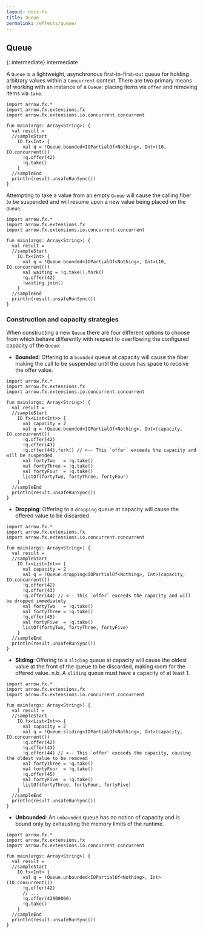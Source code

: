```yaml
---
layout: docs-fx
title: Queue
permalink: /effects/queue/
---
```


## Queue

{:.intermediate}
intermediate

A `Queue` is a lightweight, asynchronous first-in-first-out queue for holding arbitrary values within a `Concurrent`
context. There are two primary means of working with an instance of a `Queue`: placing items via `offer` and removing
items via `take`.

```kotlin:ank:playground
import arrow.fx.*
import arrow.fx.extensions.fx
import arrow.fx.extensions.io.concurrent.concurrent

fun main(args: Array<String>) {
  val result =
  //sampleStart
    IO.fx<Int> {
      val q = !Queue.bounded<IOPartialOf<Nothing>, Int>(10, IO.concurrent())
      !q.offer(42)
      !q.take()
    }
  //sampleEnd
  println(result.unsafeRunSync())
}
```

Attempting to take a value from an empty `Queue` will cause the calling fiber to be suspended and will resume upon a new
value being placed on the `Queue`.

```kotlin:ank:playground
import arrow.fx.*
import arrow.fx.extensions.fx
import arrow.fx.extensions.io.concurrent.concurrent

fun main(args: Array<String>) {
  val result =
  //sampleStart
    IO.fx<Int> {
      val q = !Queue.bounded<IOPartialOf<Nothing>, Int>(10, IO.concurrent())
      val waiting = !q.take().fork()
      !q.offer(42)
      !waiting.join()
    }
  //sampleEnd
  println(result.unsafeRunSync())
}
```

### Construction and capacity strategies

When constructing a new `Queue` there are four different options to choose from which behave differently with respect to
overflowing the configured capacity of the `Queue`:

 * **Bounded**: Offering to a `bounded` queue at capacity will cause the fiber making the call to be suspended until the
 queue has space to receive the offer value.

```kotlin:ank:playground
import arrow.fx.*
import arrow.fx.extensions.fx
import arrow.fx.extensions.io.concurrent.concurrent

fun main(args: Array<String>) {
  val result =
  //sampleStart
    IO.fx<List<Int>> {
      val capacity = 2
      val q = !Queue.bounded<IOPartialOf<Nothing>, Int>(capacity, IO.concurrent())
      !q.offer(42)
      !q.offer(43)
      !q.offer(44).fork() // <-- This `offer` exceeds the capacity and will be suspended
      val fortyTwo   = !q.take()
      val fortyThree = !q.take()
      val fortyFour  = !q.take()
      listOf(fortyTwo, fortyThree, fortyFour)
    }
  //sampleEnd
  println(result.unsafeRunSync())
}
```

 * **Dropping**: Offering to a `dropping` queue at capacity will cause the offered value to be discarded.

```kotlin:ank:playground
import arrow.fx.*
import arrow.fx.extensions.fx
import arrow.fx.extensions.io.concurrent.concurrent

fun main(args: Array<String>) {
  val result =
  //sampleStart
    IO.fx<List<Int>> {
      val capacity = 2
      val q = !Queue.dropping<IOPartialOf<Nothing>, Int>(capacity, IO.concurrent())
      !q.offer(42)
      !q.offer(43)
      !q.offer(44) // <-- This `offer` exceeds the capacity and will be dropped immediately
      val fortyTwo   = !q.take()
      val fortyThree = !q.take()
      !q.offer(45)
      val fortyFive  = !q.take()
      listOf(fortyTwo, fortyThree, fortyFive)
    }
  //sampleEnd
  println(result.unsafeRunSync())
}
```

 * **Sliding**: Offering to a `sliding` queue at capacity will cause the oldest value at the front of the queue to be
discarded, making room for the offered value. n.b. A `sliding` queue must have a capacity of at least 1.

```kotlin:ank:playground
import arrow.fx.*
import arrow.fx.extensions.fx
import arrow.fx.extensions.io.concurrent.concurrent

fun main(args: Array<String>) {
  val result =
  //sampleStart
    IO.fx<List<Int>> {
      val capacity = 2
      val q = !Queue.sliding<IOPartialOf<Nothing>, Int>(capacity, IO.concurrent())
      !q.offer(42)
      !q.offer(43)
      !q.offer(44) // <-- This `offer` exceeds the capacity, causing the oldest value to be removed
      val fortyThree = !q.take()
      val fortyFour  = !q.take()
      !q.offer(45)
      val fortyFive  = !q.take()
      listOf(fortyThree, fortyFour, fortyFive)
    }
  //sampleEnd
  println(result.unsafeRunSync())
}
```

 * **Unbounded**: An `unbounded` queue has no notion of capacity and is bound only by exhausting the memory limits of
the runtime.

```kotlin:ank:playground
import arrow.fx.*
import arrow.fx.extensions.fx
import arrow.fx.extensions.io.concurrent.concurrent

fun main(args: Array<String>) {
  val result =
  //sampleStart
    IO.fx<Int> {
      val q = !Queue.unbounded<IOPartialOf<Nothing>, Int>(IO.concurrent())
      !q.offer(42)
      // ...
      !q.offer(42000000)
      !q.take()
    }
  //sampleEnd
  println(result.unsafeRunSync())
}
```

